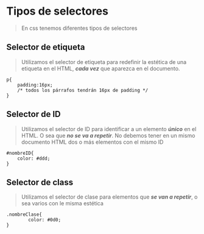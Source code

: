# Tipos de selectores

> En css tenemos diferentes tipos de selectores

## Selector de etiqueta
> Utilizamos el selector de etiqueta para redefinir la estética de una etiqueta en el HTML, ***cada vez*** que aparezca en el documento.

    p{
        padding:16px;
        /* todos los párrafos tendrán 16px de padding */
    }

## Selector de ID
> Utilizamos el selector de ID para identificar a un elemento ***único*** en el HTML. O sea que ***no se va a repetir***.
> No debemos tener en un mismo documento HTML dos o más elementos con el mismo ID

    #nombreID{
        color: #ddd;
    }

## Selector de class
> Utilizamos el selector de clase para elementos que ***se van a repetir***, o sea varios con le misma estética

    .nombreClase{
            color: #0d0;
    }
